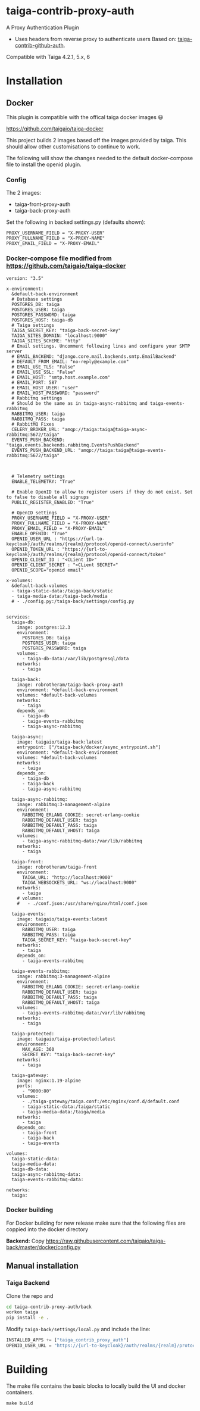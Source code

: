 taiga-contrib-proxy-auth
=========================
A Proxy Authentication Plugin
- Uses headers from reverse proxy to authenticate users
Based on: [taiga-contrib-github-auth](https://github.com/taigaio/taiga-contrib-github-auth).

Compatible with Taiga 4.2.1, 5.x, 6

# Installation

## Docker
This plugin is compatible with the offical taiga docker images 😃

https://github.com/taigaio/taiga-docker

This project builds 2 images based off the images provided by taiga. This should allow other customisations to continue to work.

The following will show the changes needed to the default docker-compose file to install the openid plugin.

### Config 
The 2 images:
 - taiga-front-proxy-auth
 - taiga-back-proxy-auth

Set the following in backed settings.py (defaults shown):
```
PROXY_USERNAME_FIELD = "X-PROXY-USER"
PROXY_FULLNAME_FIELD = "X-PROXY-NAME"
PROXY_EMAIL_FIELD = "X-PROXY-EMAIL"
```


### Docker-compose file modified from https://github.com/taigaio/taiga-docker
```
version: "3.5"

x-environment:
  &default-back-environment
  # Database settings
  POSTGRES_DB: taiga
  POSTGRES_USER: taiga
  POSTGRES_PASSWORD: taiga
  POSTGRES_HOST: taiga-db
  # Taiga settings
  TAIGA_SECRET_KEY: "taiga-back-secret-key"
  TAIGA_SITES_DOMAIN: "localhost:9000"
  TAIGA_SITES_SCHEME: "http"
  # Email settings. Uncomment following lines and configure your SMTP server
  # EMAIL_BACKEND: "django.core.mail.backends.smtp.EmailBackend"
  # DEFAULT_FROM_EMAIL: "no-reply@example.com"
  # EMAIL_USE_TLS: "False"
  # EMAIL_USE_SSL: "False"
  # EMAIL_HOST: "smtp.host.example.com"
  # EMAIL_PORT: 587
  # EMAIL_HOST_USER: "user"
  # EMAIL_HOST_PASSWORD: "password"
  # Rabbitmq settings
  # Should be the same as in taiga-async-rabbitmq and taiga-events-rabbitmq
  RABBITMQ_USER: taiga
  RABBITMQ_PASS: taiga
  # RabbitMQ Fixes
  CELERY_BROKER_URL: "amqp://taiga:taiga@taiga-async-rabbitmq:5672/taiga"
  EVENTS_PUSH_BACKEND: "taiga.events.backends.rabbitmq.EventsPushBackend"
  EVENTS_PUSH_BACKEND_URL: "amqp://taiga:taiga@taiga-events-rabbitmq:5672/taiga"
                

  
  # Telemetry settings
  ENABLE_TELEMETRY: "True"
  
  # Enable OpenID to allow to register users if they do not exist. Set to false to disable all signups
  PUBLIC_REGISTER_ENABLED: "True"

  # OpenID settings
  PROXY_USERNAME_FIELD = "X-PROXY-USER"
  PROXY_FULLNAME_FIELD = "X-PROXY-NAME"
  PROXY_EMAIL_FIELD = "X-PROXY-EMAIL"
  ENABLE_OPENID: "True"
  OPENID_USER_URL : "https://{url-to-keycloak}/auth/realms/{realm}/protocol/openid-connect/userinfo"
  OPENID_TOKEN_URL : "https://{url-to-keycloak}/auth/realms/{realm}/protocol/openid-connect/token"
  OPENID_CLIENT_ID : "<CLient ID>"
  OPENID_CLIENT_SECRET : "<CLient SECRET>"
  OPENID_SCOPE="openid email"

x-volumes:
  &default-back-volumes
  - taiga-static-data:/taiga-back/static
  - taiga-media-data:/taiga-back/media
  # - ./config.py:/taiga-back/settings/config.py


services:
  taiga-db:
    image: postgres:12.3
    environment:
      POSTGRES_DB: taiga
      POSTGRES_USER: taiga
      POSTGRES_PASSWORD: taiga
    volumes:
      - taiga-db-data:/var/lib/postgresql/data
    networks:
      - taiga

  taiga-back:
    image: robrotheram/taiga-back-proxy-auth
    environment: *default-back-environment
    volumes: *default-back-volumes
    networks:
      - taiga
    depends_on:
      - taiga-db
      - taiga-events-rabbitmq
      - taiga-async-rabbitmq

  taiga-async:
    image: taigaio/taiga-back:latest
    entrypoint: ["/taiga-back/docker/async_entrypoint.sh"]
    environment: *default-back-environment
    volumes: *default-back-volumes
    networks:
      - taiga
    depends_on:
      - taiga-db
      - taiga-back
      - taiga-async-rabbitmq

  taiga-async-rabbitmq:
    image: rabbitmq:3-management-alpine
    environment:
      RABBITMQ_ERLANG_COOKIE: secret-erlang-cookie
      RABBITMQ_DEFAULT_USER: taiga
      RABBITMQ_DEFAULT_PASS: taiga
      RABBITMQ_DEFAULT_VHOST: taiga
    volumes:
      - taiga-async-rabbitmq-data:/var/lib/rabbitmq
    networks:
      - taiga

  taiga-front:
    image: robrotheram/taiga-front
    environment:
      TAIGA_URL: "http://localhost:9000"
      TAIGA_WEBSOCKETS_URL: "ws://localhost:9000"
    networks:
      - taiga
    # volumes:
    #   - ./conf.json:/usr/share/nginx/html/conf.json

  taiga-events:
    image: taigaio/taiga-events:latest
    environment:
      RABBITMQ_USER: taiga
      RABBITMQ_PASS: taiga
      TAIGA_SECRET_KEY: "taiga-back-secret-key"
    networks:
      - taiga
    depends_on:
      - taiga-events-rabbitmq

  taiga-events-rabbitmq:
    image: rabbitmq:3-management-alpine
    environment:
      RABBITMQ_ERLANG_COOKIE: secret-erlang-cookie
      RABBITMQ_DEFAULT_USER: taiga
      RABBITMQ_DEFAULT_PASS: taiga
      RABBITMQ_DEFAULT_VHOST: taiga
    volumes:
      - taiga-events-rabbitmq-data:/var/lib/rabbitmq
    networks:
      - taiga

  taiga-protected:
    image: taigaio/taiga-protected:latest
    environment:
      MAX_AGE: 360
      SECRET_KEY: "taiga-back-secret-key"
    networks:
      - taiga

  taiga-gateway:
    image: nginx:1.19-alpine
    ports:
      - "9000:80"
    volumes:
      - ./taiga-gateway/taiga.conf:/etc/nginx/conf.d/default.conf
      - taiga-static-data:/taiga/static
      - taiga-media-data:/taiga/media
    networks:
      - taiga
    depends_on:
      - taiga-front
      - taiga-back
      - taiga-events

volumes:
  taiga-static-data:
  taiga-media-data:
  taiga-db-data:
  taiga-async-rabbitmq-data:
  taiga-events-rabbitmq-data:

networks:
  taiga:
```

### Docker building

For Docker building for new release make sure that the following files are coppied into the docker directory

**Backend:**
Copy https://raw.githubusercontent.com/taigaio/taiga-back/master/docker/config.py



## Manual installation
### Taiga Backend

Clone the repo and
```bash
cd taiga-contrib-proxy-auth/back
workon taiga
pip install -e .
```

Modify `taiga-back/settings/local.py` and include the line:

```python
INSTALLED_APPS += ["taiga_contrib_proxy_auth"]
OPENID_USER_URL = "https://{url-to-keycloak}/auth/realms/{realm}/protocol/openid-connect/userinfo"

```

# Building

The make file contains the basic blocks to locally build the UI and docker containers.

```
make build
```



